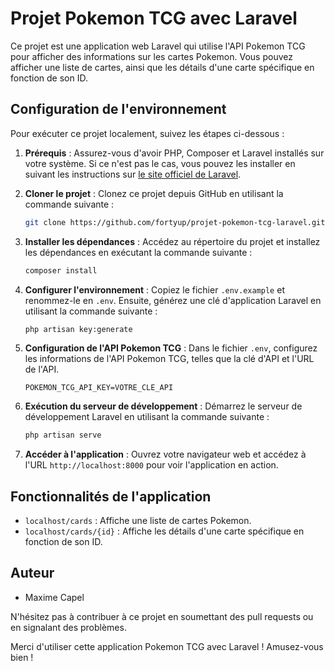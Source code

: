 # Projet Pokemon TCG avec Laravel

Ce projet est une application web Laravel qui utilise l'API Pokemon TCG pour afficher des informations sur les cartes Pokemon. Vous pouvez afficher une liste de cartes, ainsi que les détails d'une carte spécifique en fonction de son ID.

## Configuration de l'environnement

Pour exécuter ce projet localement, suivez les étapes ci-dessous :

1. **Prérequis** : Assurez-vous d'avoir PHP, Composer et Laravel installés sur votre système. Si ce n'est pas le cas, vous pouvez les installer en suivant les instructions sur [le site officiel de Laravel](https://laravel.com/docs/10.x/installation).

2. **Cloner le projet** : Clonez ce projet depuis GitHub en utilisant la commande suivante :

   ```bash
   git clone https://github.com/fortyup/projet-pokemon-tcg-laravel.git
   ```

3. **Installer les dépendances** : Accédez au répertoire du projet et installez les dépendances en exécutant la commande suivante :

   ```bash
   composer install
   ```

4. **Configurer l'environnement** : Copiez le fichier `.env.example` et renommez-le en `.env`. Ensuite, générez une clé d'application Laravel en utilisant la commande suivante :

   ```bash
   php artisan key:generate
   ```

5. **Configuration de l'API Pokemon TCG** : Dans le fichier `.env`, configurez les informations de l'API Pokemon TCG, telles que la clé d'API et l'URL de l'API.

   ```env
   POKEMON_TCG_API_KEY=VOTRE_CLE_API
   ```

6. **Exécution du serveur de développement** : Démarrez le serveur de développement Laravel en utilisant la commande suivante :

   ```bash
   php artisan serve
   ```

7. **Accéder à l'application** : Ouvrez votre navigateur web et accédez à l'URL `http://localhost:8000` pour voir l'application en action.

## Fonctionnalités de l'application

- `localhost/cards` : Affiche une liste de cartes Pokemon.
- `localhost/cards/{id}` : Affiche les détails d'une carte spécifique en fonction de son ID.

## Auteur

- Maxime Capel

N'hésitez pas à contribuer à ce projet en soumettant des pull requests ou en signalant des problèmes.

Merci d'utiliser cette application Pokemon TCG avec Laravel ! Amusez-vous bien !
```

